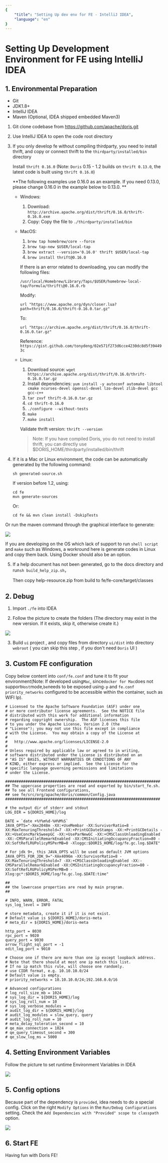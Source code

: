 ```yaml
---
{
    "title": "Setting Up dev env for FE - IntelliJ IDEA",
    "language": "en"
}
---
```


<!-- 
Licensed to the Apache Software Foundation (ASF) under one
or more contributor license agreements.  See the NOTICE file
distributed with this work for additional information
regarding copyright ownership.  The ASF licenses this file
to you under the Apache License, Version 2.0 (the
"License"); you may not use this file except in compliance
with the License.  You may obtain a copy of the License at

  http://www.apache.org/licenses/LICENSE-2.0

Unless required by applicable law or agreed to in writing,
software distributed under the License is distributed on an
"AS IS" BASIS, WITHOUT WARRANTIES OR CONDITIONS OF ANY
KIND, either express or implied.  See the License for the
specific language governing permissions and limitations
under the License.
-->

# Setting Up Development Environment for FE using IntelliJ IDEA

## 1. Environmental Preparation

* Git
* JDK1.8+
* IntelliJ IDEA
* Maven (Optional, IDEA shipped embedded Maven3)

1. Git clone codebase from https://github.com/apache/doris.git


2. Use IntelliJ IDEA to open the code root directory

3. If you only develop fe without compiling thirdparty, you need to install thrift, and copy or connect thrift to the `thirdparty/installed/bin` directory

    Install `thrift 0.16.0` (Note: `Doris` 0.15 - 1.2 builds on `thrift 0.13.0`, the latest code is built using `thrift 0.16.0`)

    **The following examples use 0.16.0 as an example. If you need 0.13.0, please change 0.16.0 in the example below to 0.13.0. **
    
    - Windows: 

        1. Download: `http://archive.apache.org/dist/thrift/0.16.0/thrift-0.16.0.exe`
        2. Copy: Copy the file to `./thirdparty/installed/bin`
    
    - MacOS: 

        1. `brew tap homebrew/core --force`
        2. `brew tap-new $USER/local-tap`
        3. `brew extract --version='0.16.0' thrift $USER/local-tap`
        4. `brew install thrift@0.16.0`

        If there is an error related to downloading, you can modify the following files:

        `/usr/local/Homebrew/Library/Taps/$USER/homebrew-local-tap/Formula/thrift\@0.16.0.rb`

        Modify:

        `url "https://www.apache.org/dyn/closer.lua?path=thrift/0.16.0/thrift-0.16.0.tar.gz"`

        To:

        `url "https://archive.apache.org/dist/thrift/0.16.0/thrift-0.16.0.tar.gz"`

        Reference: `https://gist.github.com/tonydeng/02e571f273d6cce4230dc8d5f394493c`
    
    - Linux:

        1. Download source: `wget https://archive.apache.org/dist/thrift/0.16.0/thrift-0.16.0.tar.gz`
        2. Install dependencies: `yum install -y autoconf automake libtool cmake ncurses-devel openssl-devel lzo-devel zlib-devel gcc gcc-c++`
        3. `tar zxvf thrift-0.16.0.tar.gz`
        4. `cd thrift-0.16.0`
        5. `./configure --without-tests`
        6. `make`
        7. `make install`

        Validate thrift version: `thrift --version`  

        > Note: If you have compiled Doris, you do not need to install thrift, you can directly use $DORIS_HOME/thirdparty/installed/bin/thrift

4. If it is a Mac or Linux environment, the code can be automatically generated by the following command:

    ```
    sh generated-source.sh
    ```

    If version before 1.2, using:
    
    ```
    cd fe
    mvn generate-sources
    ```

    Or:

    ```
    cd fe && mvn clean install -DskipTests
    ```

Or run the maven command through the graphical interface to generate:

![](/images/gen_code.png)

If you are developing on the OS which lack of support to run `shell script` and `make` such as Windows, a workround here 
is generate codes in Linux and copy them back. Using Docker should also be an option.

5. If a help document has not been generated, go to the docs directory and run`sh build_help_zip.sh`，

   Then copy help-resource.zip from build to fe/fe-core/target/classes

## 2. Debug

1. Import `./fe` into IDEA

2. Follow the picture to create the folders (The directory may exist in the new version. If it exists, skip it, otherwise create it.)

![](/images/DEBUG4.png)

3. Build `ui` project , and copy files from directory `ui/dist` into directory `webroot` ( you can skip this step , if you don't need `Doris` UI )

## 3. Custom FE configuration

Copy below content into `conf/fe.conf` and tune it to fit your environment(Note: If developed using`Mac`, since`docker for Mac`does not support`Host`mode,`be`needs to be exposed using`-p` and `fe.conf` `priority_networks` configured to be accessible within the container, such as WIFI Ip).

```
# Licensed to the Apache Software Foundation (ASF) under one
# or more contributor license agreements.  See the NOTICE file
# distributed with this work for additional information
# regarding copyright ownership.  The ASF licenses this file
# to you under the Apache License, Version 2.0 (the
# "License"); you may not use this file except in compliance
# with the License.  You may obtain a copy of the License at
#
#   http://www.apache.org/licenses/LICENSE-2.0
#
# Unless required by applicable law or agreed to in writing,
# software distributed under the License is distributed on an
# "AS IS" BASIS, WITHOUT WARRANTIES OR CONDITIONS OF ANY
# KIND, either express or implied.  See the License for the
# specific language governing permissions and limitations
# under the License.

#####################################################################
## The uppercase properties are read and exported by bin/start_fe.sh.
## To see all Frontend configurations,
## see fe/src/org/apache/doris/common/Config.java
#####################################################################

# the output dir of stderr and stdout 
LOG_DIR = ${DORIS_HOME}/log

DATE = `date +%Y%m%d-%H%M%S`
JAVA_OPTS="-Xmx2048m -XX:+UseMembar -XX:SurvivorRatio=8 -XX:MaxTenuringThreshold=7 -XX:+PrintGCDateStamps -XX:+PrintGCDetails -XX:+UseConcMarkSweepGC -XX:+UseParNewGC -XX:+CMSClassUnloadingEnabled -XX:-CMSParallelRemarkEnabled -XX:CMSInitiatingOccupancyFraction=80 -XX:SoftRefLRUPolicyMSPerMB=0 -Xloggc:$DORIS_HOME/log/fe.gc.log.$DATE"

# For jdk 9+, this JAVA_OPTS will be used as default JVM options
JAVA_OPTS_FOR_JDK_9="-Xmx4096m -XX:SurvivorRatio=8 -XX:MaxTenuringThreshold=7 -XX:+CMSClassUnloadingEnabled -XX:-CMSParallelRemarkEnabled -XX:CMSInitiatingOccupancyFraction=80 -XX:SoftRefLRUPolicyMSPerMB=0 -Xlog:gc*:$DORIS_HOME/log/fe.gc.log.$DATE:time"

##
## the lowercase properties are read by main program.
##

# INFO, WARN, ERROR, FATAL
sys_log_level = INFO

# store metadata, create it if it is not exist.
# Default value is ${DORIS_HOME}/doris-meta
# meta_dir = ${DORIS_HOME}/doris-meta

http_port = 8030
rpc_port = 9020
query_port = 9030
arrow_flight_sql_port = -1
edit_log_port = 9010

# Choose one if there are more than one ip except loopback address. 
# Note that there should at most one ip match this list.
# If no ip match this rule, will choose one randomly.
# use CIDR format, e.g. 10.10.10.0/24
# Default value is empty.
# priority_networks = 10.10.10.0/24;192.168.0.0/16

# Advanced configurations 
# log_roll_size_mb = 1024
# sys_log_dir = ${DORIS_HOME}/log
# sys_log_roll_num = 10
# sys_log_verbose_modules = 
# audit_log_dir = ${DORIS_HOME}/log
# audit_log_modules = slow_query, query
# audit_log_roll_num = 10
# meta_delay_toleration_second = 10
# qe_max_connection = 1024
# qe_query_timeout_second = 300
# qe_slow_log_ms = 5000

```

## 4. Setting Environment Variables

Follow the picture to set runtime Environment Variables in IDEA

![](/images/DEBUG5.png)

## 5. Config options

Because part of the dependency is `provided`, idea needs to do a special config. Click on the right `Modify Options` in the `Run/Debug Configurations` setting. Check the `Add Dependencies with "Provided" scope to classpath` option.

![](/images/idea_options.png)

## 6. Start FE

Having fun with Doris FE!
